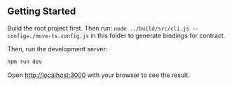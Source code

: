 ## Getting Started

Build the root project first. Then run: `node ../build/src/cli.js --config=./move-ts.config.js` in this folder  to generate bindings for contract.

Then, run the development server:

```bash
npm run dev
```

Open [http://localhost:3000](http://localhost:3000) with your browser to see the result.
